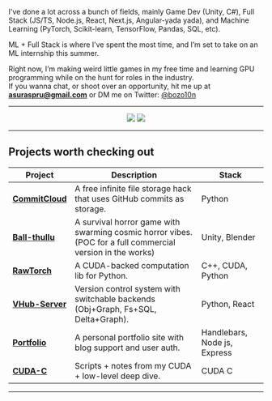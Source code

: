 

I've done a lot across a bunch of fields, mainly Game Dev (Unity, C#), Full Stack (JS/TS, Node.js, React, Next.js, Angular-yada yada), and Machine Learning (PyTorch, Scikit-learn, TensorFlow, Pandas, SQL, etc).  

ML + Full Stack is where I’ve spent the most time, and I’m set to take on an ML internship this summer.

Right now, I’m making weird little games in my free time and learning GPU programming while on the hunt for roles in the industry.  
If you wanna chat, or shoot over an opportunity, hit me up at **asuraspru@gmail.com** or DM me on Twitter:  <a href="https://twitter.com/bozo10n" target="_blank">@bozo10n</a>

---

<p align="center">
  <img src="https://github-readme-stats.vercel.app/api?username=bozo10n&show_icons=true&theme=radical&hide_title=true&hide_rank=true&custom_title=Stats&card_width=400" />
  <img src="https://github-readme-stats.vercel.app/api/top-langs/?username=bozo10n&layout=compact&theme=radical&card_width=400" />
</p>

---

## Projects worth checking out

| Project | Description | Stack |
|--------|-------------|-------|
| **[CommitCloud](https://github.com/VileTBird/CommitCloud)** | A free infinite file storage hack that uses GitHub commits as storage. | Python |
| **[Ball-thullu](https://github.com/VileTBird/Ball-thullu)** | A survival horror game with swarming cosmic horror vibes. (POC for a full commercial version in the works) | Unity, Blender |
| **[RawTorch](https://github.com/VileTBird/RawTorch)** | A CUDA-backed computation lib for Python. | C++, CUDA, Python |
| **[VHub-Server](https://github.com/VileTBird/VHub-Server)** | Version control system with switchable backends (Obj+Graph, Fs+SQL, Delta+Graph). | Python, React |
| **[Portfolio](https://github.com/VileTBird/Portfolio)** | A personal portfolio site with blog support and user auth. | Handlebars, Node js, Express |
| **[CUDA-C](https://github.com/VileTBird/CUDA-C)** | Scripts + notes from my CUDA + low-level deep dive. | CUDA C |

---
